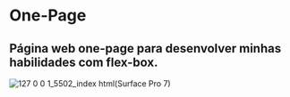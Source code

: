 # One-Page

## Página web one-page para desenvolver minhas habilidades com flex-box.

![127 0 0 1_5502_index html(Surface Pro 7)](https://user-images.githubusercontent.com/97606816/190924343-90baf36f-1ea6-4899-908f-df6eb8250353.png)
